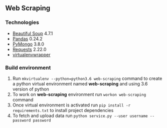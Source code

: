 ## Web Scraping

### Technologies

* [Beautiful Soup] 4.7.1
* [Pandas] 0.24.2
* [PyMongo] 3.8.0
* [Requests] 2.22.0
* [virtualenvwrapper]

### Build environment

1. Run `mkvirtualenv --python=python3.6 web-scraping` command to create a python virtual environment named **web-scraping** and using 3.6 version of python
2. To work on **web-scraping** environment run `workon web-scraping` command
3. Once virtual environment is activated run `pip install -r requirements.txt` to install project dependencies
4. To fetch and upload data run `python service.py --user username --password password`

[Beautiful Soup]: <https://www.crummy.com/software/BeautifulSoup/bs4/doc/>
[Pandas]: <https://pandas.pydata.org/>
[PyMongo]:<https://api.mongodb.com/python/current/>
[Requests]:<https://2.python-requests.org/en/master/>
[virtualenvwrapper]: <https://virtualenvwrapper.readthedocs.io/en/latest/>
